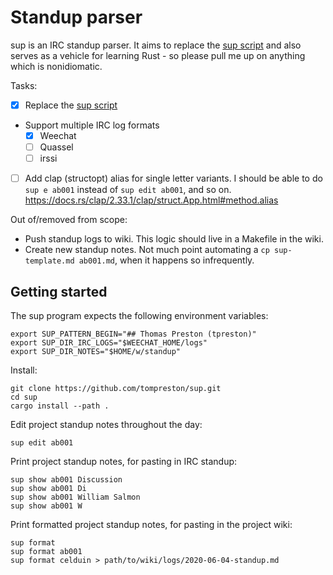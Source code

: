 # Standup parser
sup is an IRC standup parser. It aims to replace the
[sup script](https://github.com/tompreston/dotfiles/blob/426d3bb430830fd4423e768f29eac9cdbd88115d/local/bin/sup)
and also serves as a vehicle for learning Rust - so please pull me up on
anything which is nonidiomatic.

Tasks:
- [x] Replace the [sup script](https://github.com/tompreston/dotfiles/blob/master/local/bin/sup)
- Support multiple IRC log formats
    - [x] Weechat
    - [ ] Quassel
    - [ ] irssi
- [ ] Add clap (structopt) alias for single letter variants. I should be able
  to do `sup e ab001` instead of `sup edit ab001`, and so on.
  https://docs.rs/clap/2.33.1/clap/struct.App.html#method.alias

Out of/removed from scope:
- Push standup logs to wiki. This logic should live in a Makefile in the wiki.
- Create new standup notes. Not much point automating a `cp sup-template.md
  ab001.md`, when it happens so infrequently.

## Getting started
The sup program expects the following environment variables:

	export SUP_PATTERN_BEGIN="## Thomas Preston (tpreston)"
	export SUP_DIR_IRC_LOGS="$WEECHAT_HOME/logs"
	export SUP_DIR_NOTES="$HOME/w/standup"

Install:

	git clone https://github.com/tompreston/sup.git
	cd sup
	cargo install --path .

Edit project standup notes throughout the day:
	
	sup edit ab001

Print project standup notes, for pasting in IRC standup:

	sup show ab001 Discussion
	sup show ab001 Di
	sup show ab001 William Salmon
	sup show ab001 W

Print formatted project standup notes, for pasting in the project wiki:

	sup format
	sup format ab001
	sup format celduin > path/to/wiki/logs/2020-06-04-standup.md
